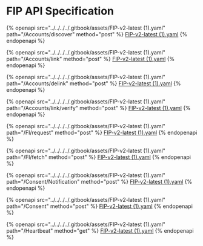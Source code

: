 # FIP API Specification

{% openapi src="../../../../.gitbook/assets/FIP-v2-latest (1).yaml" path="/Accounts/discover" method="post" %}
[FIP-v2-latest (1).yaml](<../../../../.gitbook/assets/FIP-v2-latest (1).yaml>)
{% endopenapi %}

{% openapi src="../../../../.gitbook/assets/FIP-v2-latest (1).yaml" path="/Accounts/link" method="post" %}
[FIP-v2-latest (1).yaml](<../../../../.gitbook/assets/FIP-v2-latest (1).yaml>)
{% endopenapi %}

{% openapi src="../../../../.gitbook/assets/FIP-v2-latest (1).yaml" path="/Accounts/delink" method="post" %}
[FIP-v2-latest (1).yaml](<../../../../.gitbook/assets/FIP-v2-latest (1).yaml>)
{% endopenapi %}

{% openapi src="../../../../.gitbook/assets/FIP-v2-latest (1).yaml" path="/Accounts/link/verify" method="post" %}
[FIP-v2-latest (1).yaml](<../../../../.gitbook/assets/FIP-v2-latest (1).yaml>)
{% endopenapi %}

{% openapi src="../../../../.gitbook/assets/FIP-v2-latest (1).yaml" path="/FI/request" method="post" %}
[FIP-v2-latest (1).yaml](<../../../../.gitbook/assets/FIP-v2-latest (1).yaml>)
{% endopenapi %}

{% openapi src="../../../../.gitbook/assets/FIP-v2-latest (1).yaml" path="/FI/fetch" method="post" %}
[FIP-v2-latest (1).yaml](<../../../../.gitbook/assets/FIP-v2-latest (1).yaml>)
{% endopenapi %}

{% openapi src="../../../../.gitbook/assets/FIP-v2-latest (1).yaml" path="/Consent/Notification" method="post" %}
[FIP-v2-latest (1).yaml](<../../../../.gitbook/assets/FIP-v2-latest (1).yaml>)
{% endopenapi %}

{% openapi src="../../../../.gitbook/assets/FIP-v2-latest (1).yaml" path="/Consent" method="post" %}
[FIP-v2-latest (1).yaml](<../../../../.gitbook/assets/FIP-v2-latest (1).yaml>)
{% endopenapi %}



{% openapi src="../../../../.gitbook/assets/FIP-v2-latest (1).yaml" path="/Heartbeat" method="get" %}
[FIP-v2-latest (1).yaml](<../../../../.gitbook/assets/FIP-v2-latest (1).yaml>)
{% endopenapi %}
